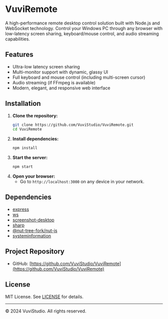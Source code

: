 # VuviRemote

A high-performance remote desktop control solution built with Node.js and WebSocket technology. Control your Windows PC through any browser with low-latency screen sharing, keyboard/mouse control, and audio streaming capabilities.

## Features
- Ultra-low latency screen sharing
- Multi-monitor support with dynamic, glassy UI
- Full keyboard and mouse control (including multi-screen cursor)
- Audio streaming (if FFmpeg is available)
- Modern, elegant, and responsive web interface

## Installation

1. **Clone the repository:**
   ```sh
   git clone https://github.com/VuviStudio/VuviRemote.git
   cd VuviRemote
   ```
2. **Install dependencies:**
   ```sh
   npm install
   ```
3. **Start the server:**
   ```sh
   npm start
   ```
4. **Open your browser:**
   - Go to `http://localhost:3000` on any device in your network.

## Dependencies
- [express](https://www.npmjs.com/package/express)
- [ws](https://www.npmjs.com/package/ws)
- [screenshot-desktop](https://www.npmjs.com/package/screenshot-desktop)
- [sharp](https://www.npmjs.com/package/sharp)
- [@nut-tree-fork/nut-js](https://www.npmjs.com/package/@nut-tree-fork/nut-js)
- [systeminformation](https://www.npmjs.com/package/systeminformation)

## Project Repository
- GitHub: [https://github.com/VuviStudio/VuviRemote](https://github.com/VuviStudio/VuviRemote)

## License
MIT License. See [LICENSE](LICENSE) for details.

---

© 2024 VuviStudio. All rights reserved.
